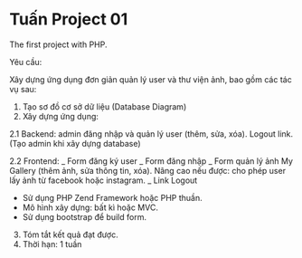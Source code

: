 # Tuấn Project 01
The first project with PHP.

Yêu cầu:

Xây dựng ứng dụng đơn giản quản lý user và thư viện ảnh, bao gồm các tác vụ sau:

1. Tạo sơ đồ cơ sở dữ liệu (Database Diagram)
2. Xây dựng ứng dụng:

2.1 Backend: admin đăng nhập và quản lý user (thêm, sửa, xóa). Logout link. (Tạo admin khi xây dựng database)

2.2 Frontend:
_ Form đăng ký user
_ Form đăng nhập
_ Form quản lý ảnh My Gallery (thêm ảnh, sửa thông tin, xóa). Nâng cao nếu được: cho phép user lấy ảnh từ facebook hoặc instagram.
_ Link Logout

* Sử dụng PHP Zend Framework hoặc PHP thuần.
* Mô hình xây dựng: bất kì hoặc MVC.
* Sử dụng bootstrap để build form.

3. Tóm tắt kết quả đạt được.
4. Thời hạn: 1 tuần

